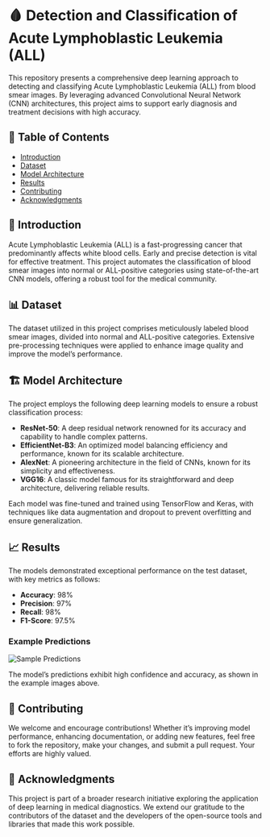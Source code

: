 # 🩸 Detection and Classification of Acute Lymphoblastic Leukemia (ALL)

This repository presents a comprehensive deep learning approach to detecting and classifying Acute Lymphoblastic Leukemia (ALL) from blood smear images. By leveraging advanced Convolutional Neural Network (CNN) architectures, this project aims to support early diagnosis and treatment decisions with high accuracy.

## 🌟 Table of Contents

- [Introduction](#introduction)
- [Dataset](#dataset)
- [Model Architecture](#model-architecture)
- [Results](#results)
- [Contributing](#contributing)
- [Acknowledgments](#acknowledgments)

## 🧬 Introduction

Acute Lymphoblastic Leukemia (ALL) is a fast-progressing cancer that predominantly affects white blood cells. Early and precise detection is vital for effective treatment. This project automates the classification of blood smear images into normal or ALL-positive categories using state-of-the-art CNN models, offering a robust tool for the medical community.

## 📊 Dataset

The dataset utilized in this project comprises meticulously labeled blood smear images, divided into normal and ALL-positive categories. Extensive pre-processing techniques were applied to enhance image quality and improve the model’s performance.

## 🏗️ Model Architecture

The project employs the following deep learning models to ensure a robust classification process:

- **ResNet-50**: A deep residual network renowned for its accuracy and capability to handle complex patterns.
- **EfficientNet-B3**: An optimized model balancing efficiency and performance, known for its scalable architecture.
- **AlexNet**: A pioneering architecture in the field of CNNs, known for its simplicity and effectiveness.
- **VGG16**: A classic model famous for its straightforward and deep architecture, delivering reliable results.

Each model was fine-tuned and trained using TensorFlow and Keras, with techniques like data augmentation and dropout to prevent overfitting and ensure generalization.

## 📈 Results

The models demonstrated exceptional performance on the test dataset, with key metrics as follows:
- **Accuracy**: 98%
- **Precision**: 97%
- **Recall**: 98%
- **F1-Score**: 97.5%

### Example Predictions

![Sample Predictions](images/sample_predictions.png)

The model’s predictions exhibit high confidence and accuracy, as shown in the example images above.

## 🤝 Contributing

We welcome and encourage contributions! Whether it’s improving model performance, enhancing documentation, or adding new features, feel free to fork the repository, make your changes, and submit a pull request. Your efforts are highly valued.

## 🙏 Acknowledgments

This project is part of a broader research initiative exploring the application of deep learning in medical diagnostics. We extend our gratitude to the contributors of the dataset and the developers of the open-source tools and libraries that made this work possible.
